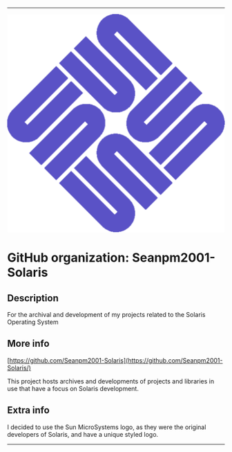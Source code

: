 
***

![Sunununun.png failed to load. The file may be missing or corrupt. Check the file path for errors first.](/AdditionalInfo/2/Seanpm2001-Solaris/Sunununun.png)

# GitHub organization: Seanpm2001-Solaris

## Description

For the archival and development of my projects related to the Solaris Operating System

## More info

[https://github.com/Seanpm2001-Solaris](https://github.com/Seanpm2001-Solaris/)

This project hosts archives and developments of projects and libraries in use that have a focus on Solaris development.

## Extra info

I decided to use the Sun MicroSystems logo, as they were the original developers of Solaris, and have a unique styled logo.

***
